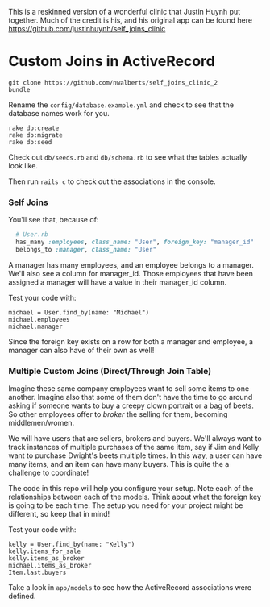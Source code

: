 This is a reskinned version of a wonderful clinic that Justin Huynh put together. Much of the credit is his, and his original app can be found here https://github.com/justinhuynh/self_joins_clinic

# Custom Joins in ActiveRecord

```
git clone https://github.com/nwalberts/self_joins_clinic_2
bundle
```

Rename the `config/database.example.yml` and check to see that the database names work for you.

```
rake db:create
rake db:migrate
rake db:seed
```

Check out `db/seeds.rb` and `db/schema.rb` to see what the tables actually look like.

Then run `rails c` to check out the associations in the console.


### Self Joins

You'll see that, because of:
```ruby
  # User.rb
  has_many :employees, class_name: "User", foreign_key: "manager_id"
  belongs_to :manager, class_name: "User"
```

A manager has many employees, and an employee belongs to a manager. We'll also see a column for manager_id. Those employees that have been assigned a manager will have a value in their manager_id column.

Test your code with:
```
michael = User.find_by(name: "Michael")
michael.employees
michael.manager
```

Since the foreign key exists on a row for both a manager and employee, a manager can also have of their own as well!

### Multiple Custom Joins (Direct/Through Join Table)

Imagine these same company employees want to sell some items to one another.
Imagine also that some of them don't have the time to go around asking if someone wants
to buy a creepy clown portrait or a bag of beets. So other employees offer to *broker*
the selling for them, becoming middlemen/women.

We will have users that are sellers, brokers and buyers. We'll always want to track instances of multiple purchases of the same item, say if Jim and Kelly want to purchase Dwight's beets multiple times. In this way, a user can have many items, and an item can have many buyers. This is quite the a challenge to coordinate!

The code in this repo will help you configure your setup. Note each of the relationships between each of the models. Think about what the foreign key is going to be each time. The setup you need for your project might be different, so keep that in mind!

Test your code with:

```
kelly = User.find_by(name: "Kelly")
kelly.items_for_sale
kelly.items_as_broker
michael.items_as_broker
Item.last.buyers
```

Take a look in `app/models` to see how the ActiveRecord associations were defined.
